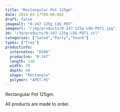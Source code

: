 ```yaml
---
title: "Rectangular Pot 125gm"
date: 2014-03-17T00:00:00Z
draft: false
imagealt: "0-247 125g LOG POT"
imageurl: "/img/products/0-247-125g-LOG-POT1.jpg"
3d: "/3d/products/0-247-125g-LOG-POT1.stl"
categories: ["Salad","Party","Snack"]
types: ["Tray"]
productinfo:
  internetno: "D508"
  productno: "0-247"
  length: 130
  width: 70
  depth: 40
  shape: "Rectangle"
  polymer: "APET-PE"
---
```

Rectangular Pot 125gm.

All products are made to order.